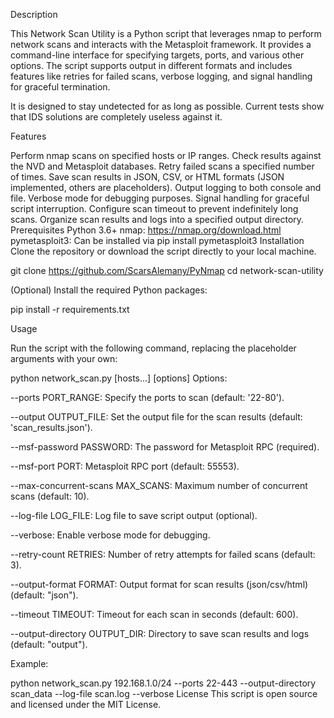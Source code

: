 Description

This Network Scan Utility is a Python script that leverages nmap to perform network scans and interacts with the Metasploit framework. It provides a command-line interface for specifying targets, ports, and various other options. The script supports output in different formats and includes features like retries for failed scans, verbose logging, and signal handling for graceful termination.

It is designed to stay undetected for as long as possible. Current tests show that IDS solutions are completely useless against it.

Features

Perform nmap scans on specified hosts or IP ranges.
Check results against the NVD and Metasploit databases.
Retry failed scans a specified number of times.
Save scan results in JSON, CSV, or HTML formats (JSON implemented, others are placeholders).
Output logging to both console and file.
Verbose mode for debugging purposes.
Signal handling for graceful script interruption.
Configure scan timeout to prevent indefinitely long scans.
Organize scan results and logs into a specified output directory.
Prerequisites
Python 3.6+
nmap: https://nmap.org/download.html
pymetasploit3: Can be installed via pip install pymetasploit3
Installation
Clone the repository or download the script directly to your local machine.

git clone https://github.com/ScarsAlemany/PyNmap
cd network-scan-utility

(Optional) Install the required Python packages:

pip install -r requirements.txt

Usage

Run the script with the following command, replacing the placeholder arguments with your own:

python network_scan.py [hosts...] [options]
Options:

--ports PORT_RANGE: Specify the ports to scan (default: '22-80').

--output OUTPUT_FILE: Set the output file for the scan results (default: 'scan_results.json').

--msf-password PASSWORD: The password for Metasploit RPC (required).

--msf-port PORT: Metasploit RPC port (default: 55553).

--max-concurrent-scans MAX_SCANS: Maximum number of concurrent scans (default: 10).

--log-file LOG_FILE: Log file to save script output (optional).

--verbose: Enable verbose mode for debugging.

--retry-count RETRIES: Number of retry attempts for failed scans (default: 3).

--output-format FORMAT: Output format for scan results (json/csv/html) (default: "json").

--timeout TIMEOUT: Timeout for each scan in seconds (default: 600).

--output-directory OUTPUT_DIR: Directory to save scan results and logs (default: "output").


Example:

python network_scan.py 192.168.1.0/24 --ports 22-443 --output-directory scan_data --log-file scan.log --verbose
License
This script is open source and licensed under the MIT License.
